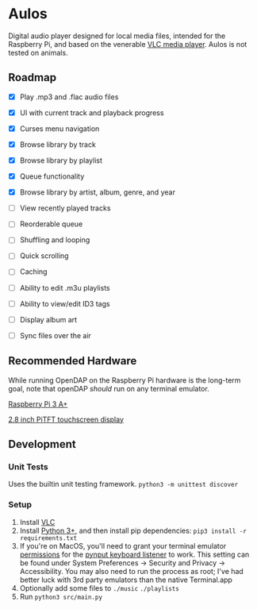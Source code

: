 # Aulos
Digital audio player designed for local media files, intended for the Raspberry Pi, and based on the venerable [VLC media player](https://en.wikipedia.org/wiki/VLC_media_player). Aulos is not tested on animals.

## Roadmap
- [x] Play .mp3 and .flac audio files

- [x] UI with current track and playback progress

- [x] Curses menu navigation

- [x] Browse library by track

- [x] Browse library by playlist

- [x] Queue functionality

- [x] Browse library by artist, album, genre, and year

- [ ] View recently played tracks

- [ ] Reorderable queue

- [ ] Shuffling and looping

- [ ] Quick scrolling

- [ ] Caching

- [ ] Ability to edit .m3u playlists

- [ ] Ability to view/edit ID3 tags

- [ ] Display album art

- [ ] Sync files over the air

## Recommended Hardware
While running OpenDAP on the Raspberry Pi hardware is the long-term goal, note that openDAP *should* run on any terminal emulator.

[Raspberry Pi 3 A+](https://www.adafruit.com/product/4027)

[2.8 inch PiTFT touchscreen display](https://www.adafruit.com/product/1601)

## Development

### Unit Tests
Uses the builtin unit testing framework.
`python3 -m unittest discover`

### Setup
1. Install [VLC](https://www.videolan.org/vlc/)
1. Install [Python 3+](https://www.python.org/), and then install pip dependencies:
`pip3 install -r requirements.txt`
1. If you're on MacOS, you'll need to grant your terminal emulator [permissions](https://support.apple.com/guide/mac-help/allow-accessibility-apps-to-access-your-mac-mh43185/mac) for the [pynput keyboard listener](https://pynput.readthedocs.io/en/latest/limitations.html#mac-osx) to work. This setting can be found under System Preferences → Security and Privacy → Accessibility. You may also need to run the process as root; I've had better luck with 3rd party emulators than the native Terminal.app
1. Optionally add some files to `./music` `./playlists`
1. Run `python3 src/main.py`
